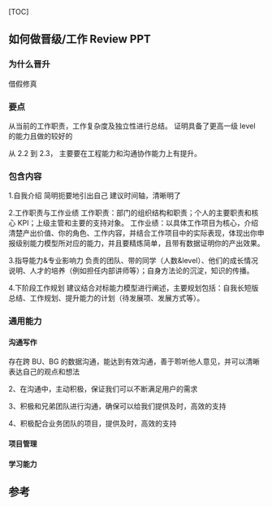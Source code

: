 [TOC]

## 如何做晋级/工作 Review PPT

### 为什么晋升

借假修真

### 要点

从当前的工作职责，工作复杂度及独立性进行总结。
证明具备了更高一级 level 的能力且做的较好的

从 2.2 到 2.3， 主要要在工程能力和沟通协作能力上有提升。

### 包含内容

1.自我介绍
简明扼要地引出自己
建议时间轴，清晰明了

2.工作职责与工作业绩
工作职责：部门的组织结构和职责；个人的主要职责和核心 KPI；上级主管和主要的支持对象。
工作业绩：以具体工作项目为核心，介绍清楚产出价值、你的角色、工作内容，并结合工作项目中的实际表现，体现出你申报级别能力模型所对应的能力，并且要精炼简单，且带有数据证明你的产出效果。

3.指导能力&专业影响力
负责的团队、带的同学（人数&level）、他们的成长情况说明、人才的培养（例如担任内部讲师等）；自身方法论的沉淀，知识的传播。

4.下阶段工作规划
建议结合对标能力模型进行阐述，主要规划包括：自我长短版总结、工作规划、提升能力的计划（待发展项、发展方式等）。

### 通用能力

#### 沟通写作

存在跨 BU、BG 的数据沟通，能达到有效沟通，善于聆听他人意见，并可以清晰表达自己的观点和想法

2、在沟通中，主动积极，保证我们可以不断满足用户的需求

3、积极和兄弟团队进行沟通，确保可以给我们提供及时，高效的支持

4、积极配合业务团队的项目，提供及时，高效的支持

#### 项目管理

#### 学习能力

## 参考
